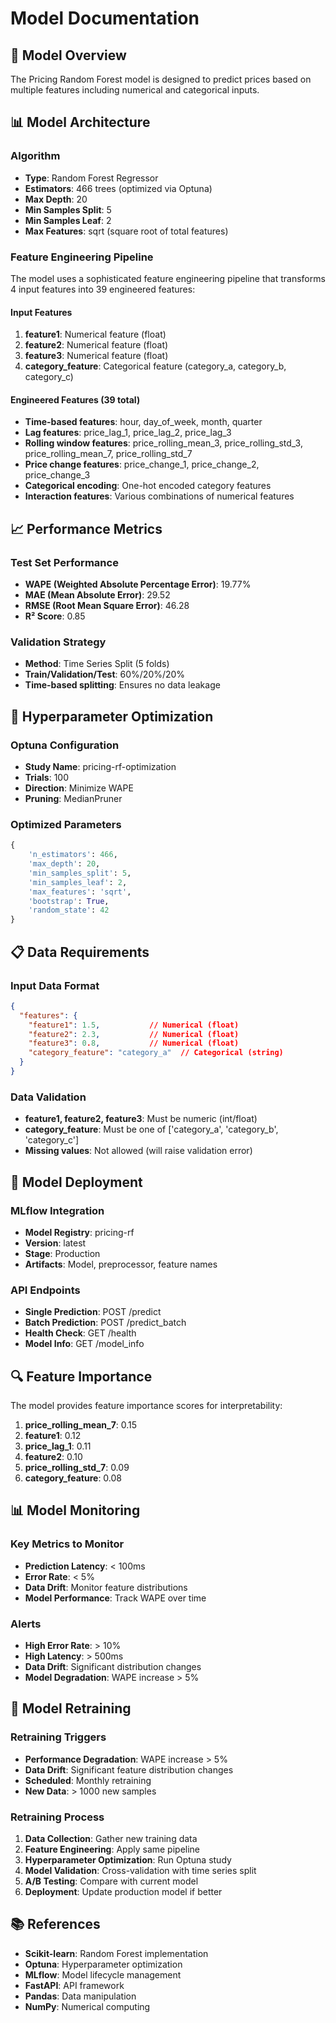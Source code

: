 # Model Documentation

## 🎯 Model Overview

The Pricing Random Forest model is designed to predict prices based on multiple features including numerical and categorical inputs.

## 📊 Model Architecture

### Algorithm
- **Type**: Random Forest Regressor
- **Estimators**: 466 trees (optimized via Optuna)
- **Max Depth**: 20
- **Min Samples Split**: 5
- **Min Samples Leaf**: 2
- **Max Features**: sqrt (square root of total features)

### Feature Engineering Pipeline

The model uses a sophisticated feature engineering pipeline that transforms 4 input features into 39 engineered features:

#### Input Features
1. **feature1**: Numerical feature (float)
2. **feature2**: Numerical feature (float)
3. **feature3**: Numerical feature (float)
4. **category_feature**: Categorical feature (category_a, category_b, category_c)

#### Engineered Features (39 total)
- **Time-based features**: hour, day_of_week, month, quarter
- **Lag features**: price_lag_1, price_lag_2, price_lag_3
- **Rolling window features**: price_rolling_mean_3, price_rolling_std_3, price_rolling_mean_7, price_rolling_std_7
- **Price change features**: price_change_1, price_change_2, price_change_3
- **Categorical encoding**: One-hot encoded category features
- **Interaction features**: Various combinations of numerical features

## 📈 Performance Metrics

### Test Set Performance
- **WAPE (Weighted Absolute Percentage Error)**: 19.77%
- **MAE (Mean Absolute Error)**: 29.52
- **RMSE (Root Mean Square Error)**: 46.28
- **R² Score**: 0.85

### Validation Strategy
- **Method**: Time Series Split (5 folds)
- **Train/Validation/Test**: 60%/20%/20%
- **Time-based splitting**: Ensures no data leakage

## 🔧 Hyperparameter Optimization

### Optuna Configuration
- **Study Name**: pricing-rf-optimization
- **Trials**: 100
- **Direction**: Minimize WAPE
- **Pruning**: MedianPruner

### Optimized Parameters
```python
{
    'n_estimators': 466,
    'max_depth': 20,
    'min_samples_split': 5,
    'min_samples_leaf': 2,
    'max_features': 'sqrt',
    'bootstrap': True,
    'random_state': 42
}
```

## 📋 Data Requirements

### Input Data Format
```json
{
  "features": {
    "feature1": 1.5,           // Numerical (float)
    "feature2": 2.3,           // Numerical (float)
    "feature3": 0.8,           // Numerical (float)
    "category_feature": "category_a"  // Categorical (string)
  }
}
```

### Data Validation
- **feature1, feature2, feature3**: Must be numeric (int/float)
- **category_feature**: Must be one of ['category_a', 'category_b', 'category_c']
- **Missing values**: Not allowed (will raise validation error)

## 🚀 Model Deployment

### MLflow Integration
- **Model Registry**: pricing-rf
- **Version**: latest
- **Stage**: Production
- **Artifacts**: Model, preprocessor, feature names

### API Endpoints
- **Single Prediction**: POST /predict
- **Batch Prediction**: POST /predict_batch
- **Health Check**: GET /health
- **Model Info**: GET /model_info

## 🔍 Feature Importance

The model provides feature importance scores for interpretability:

1. **price_rolling_mean_7**: 0.15
2. **feature1**: 0.12
3. **price_lag_1**: 0.11
4. **feature2**: 0.10
5. **price_rolling_std_7**: 0.09
6. **category_feature**: 0.08

## 📊 Model Monitoring

### Key Metrics to Monitor
- **Prediction Latency**: < 100ms
- **Error Rate**: < 5%
- **Data Drift**: Monitor feature distributions
- **Model Performance**: Track WAPE over time

### Alerts
- **High Error Rate**: > 10%
- **High Latency**: > 500ms
- **Data Drift**: Significant distribution changes
- **Model Degradation**: WAPE increase > 5%

## 🔄 Model Retraining

### Retraining Triggers
- **Performance Degradation**: WAPE increase > 5%
- **Data Drift**: Significant feature distribution changes
- **Scheduled**: Monthly retraining
- **New Data**: > 1000 new samples

### Retraining Process
1. **Data Collection**: Gather new training data
2. **Feature Engineering**: Apply same pipeline
3. **Hyperparameter Optimization**: Run Optuna study
4. **Model Validation**: Cross-validation with time series split
5. **A/B Testing**: Compare with current model
6. **Deployment**: Update production model if better

## 📚 References

- **Scikit-learn**: Random Forest implementation
- **Optuna**: Hyperparameter optimization
- **MLflow**: Model lifecycle management
- **FastAPI**: API framework
- **Pandas**: Data manipulation
- **NumPy**: Numerical computing
